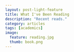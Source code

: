 ```yaml
---
layout: post-light-feature
title: What I've Been Reading
description: "Recent reads."
category: articles
tags: [academics]
image:
  feature: reading.jpg
  thumb: book.png
---
```

